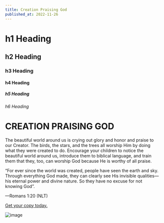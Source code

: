 ```yaml
---
title: Creation Praising God
published_at: 2022-11-26
---
```


# h1 Heading
## h2 Heading
### h3 Heading
#### h4 Heading
##### h5 Heading
###### h6 Heading


# CREATION PRAISING GOD

The beautiful world around us is crying out glory and honor and praise to our Creator. The birds, the stars, and the trees all worship Him by doing what they were created to do. Encourage your children to notice the beautiful world around us, introduce them to biblical language,  and train them that they, too, can worship God because He is worthy of all praise. 

“For ever since the world was created, people have seen the earth and sky. Through everything God made, they can clearly see His invisible qualities—his eternal power and divine nature. So they have no excuse for not knowing God”.

—Romans 1:20 (NLT)

[Get your copy today.](https://www.elenafedorov.com/)


![image](https://unsplash.it/400/300)
